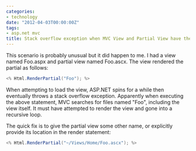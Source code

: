 ```yaml
---
categories:
- technology
date: "2012-04-03T00:00:00Z"
tags:
- asp.net mvc
title: Stack overflow exception when MVC View and Partial View have the same name
---
```

This scenario is probably unusual but it did happen to me. I had a view named Foo.aspx and partial view named Foo.ascx. The view rendered the partial as follows:

``` csharp
<% Html.RenderPartial("Foo"); %>
```

When attempting to load the view, ASP.NET spins for a while then eventually throws a stack overflow exception. Apparently when executing the above statement, MVC searches for files named "Foo", including the view itself. It must have attempted to render the view and gone into a recursive loop.

The quick fix is to give the partial view some other name, or explicitly provide its location in the render statement:

``` csharp
<% Html.RenderPartial("~/Views/Home/Foo.ascx"); %>
```
